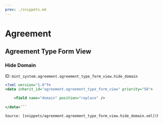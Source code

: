 ```yaml
---
prev: ./snippets.md
---
```

# Agreement
## Agreement Type Form View  
### Hide Domain  
ID: `mint_system.agreement.agreement_type_form_view.hide_domain`  
```xml
<?xml version="1.0"?>
<data inherit_id="agreement.agreement_type_form_view" priority="50">

    <field name="domain" position="replace" />
    
</data>```

Source: [snippets/agreement.agreement_type_form_view.hide_domain.xml](https://github.com/Mint-System/Odoo-Development/tree/14.0/snippets/agreement.agreement_type_form_view.hide_domain.xml)

